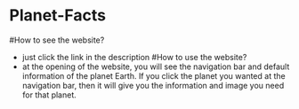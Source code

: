 # Planet-Facts
#How to see the website?
- just click the link in the description
#How to use the website?
- at the opening of the website, you will see the navigation bar and default information of the planet Earth. If you click the planet you wanted at the navigation bar,
  then it will give you the information and image you need for that planet.
